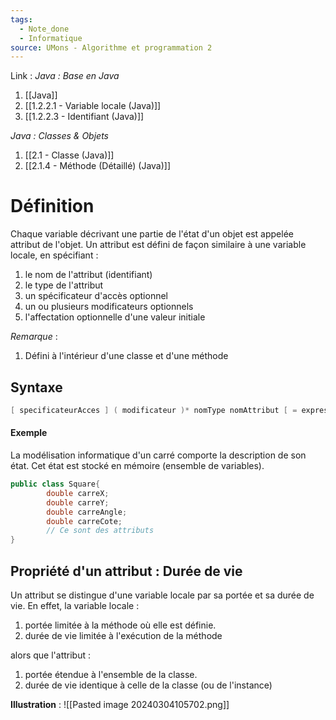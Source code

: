 ```yaml
---
tags:
  - Note_done
  - Informatique
source: UMons - Algorithme et programmation 2
---
```


Link :
_Java : Base en Java_
1. [[Java]]
2. [[1.2.2.1 - Variable locale (Java)]]
3. [[1.2.2.3 - Identifiant (Java)]]

_Java : Classes & Objets_
1. [[2.1 - Classe (Java)]]
2. [[2.1.4 - Méthode (Détaillé) (Java)]]

# Définition
Chaque variable décrivant une partie de l'état d'un objet est appelée attribut de l'objet. Un attribut est défini de façon similaire à une variable locale, en spécifiant :
1. le nom de l'attribut (identifiant)
2. le type de l'attribut
3. un spécificateur d'accès optionnel 
4. un ou plusieurs modificateurs optionnels 
5. l'affectation optionnelle d'une valeur initiale

_Remarque_ :
1. Défini à l'intérieur d'une classe et d'une méthode

## Syntaxe
```java
[ specificateurAcces ] ( modificateur )* nomType nomAttribut [ = expression ] ;
```
#### Exemple
La modélisation informatique d'un carré comporte la description de son état. Cet état est stocké en mémoire (ensemble de variables).
```java
public class Square{
		double carreX;
		double carreY;
		double carreAngle;
		double carreCote;
		// Ce sont des attributs
}
```

## Propriété d'un attribut : Durée de vie
Un attribut se distingue d'une variable locale par sa portée et sa durée de vie. 
En effet, la variable locale :
1. portée limitée à la méthode où elle est définie. 
2. durée de vie limitée à l'exécution de la méthode

alors que l'attribut :
1. portée étendue à l'ensemble de la classe. 
2. durée de vie identique à celle de la classe (ou de l'instance)

**Illustration** : ![[Pasted image 20240304105702.png]]
